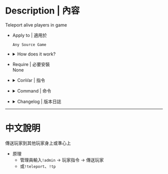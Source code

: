 
# Description | 內容
Teleport alive players in game

* Apply to | 適用於
	```
	Any Source Game
	```
	
* <details><summary>How does it work?</summary>

	* Admins type ```!admin``` -> Player commands -> Teleport Player
	* Or ```!tp```, ```sm_teleport```
</details>

* Require | 必要安裝
<br/>None

* <details><summary>ConVar | 指令</summary>

	* cfg/sourcemod/smd_teleport_player.cfg
		```php
		// If 1, Add 'Teleport player' item in admin menu under 'Player commands' category
		smd_teleport_player_adminmenu "1"
		```
</details>

* <details><summary>Command | 命令</summary>

	* **Open 'Teleport player' menu (Adm required: ADMFLAG_BAN)**
		```php
		sm_teleport
		sm_tp
		```
</details>

* <details><summary>Changelog | 版本日誌</summary>

	* v1.0 (2024-12-17)
		* Initial Release
</details>

- - - -
# 中文說明
傳送玩家到其他玩家身上或準心上

* 原理
	* 管理員輸入```!admin``` -> 玩家指令 -> 傳送玩家
	* 或```!teleport```、```!tp```



